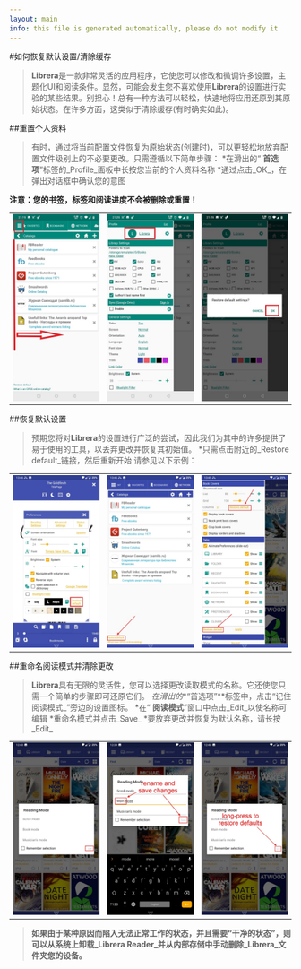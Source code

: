 ```yaml
---
layout: main
info: this file is generated automatically, please do not modify it
---
```


#如何恢复默认设置/清除缓存

> **Librera**是一款非常灵活的应用程序，它使您可以修改和微调许多设置，主题化UI和阅读条件。显然，可能会发生您不喜欢使用**Librera**的设置进行实验的某些结果。别担心！总有一种方法可以轻松，快速地将应用还原到其原始状态。在许多方面，这类似于清除缓存(有时确实如此)。

##重置个人资料

>有时，通过将当前配置文件恢复为原始状态(创建时)，可以更轻松地放弃配置文件级别上的不必要更改。只需遵循以下简单步骤：
*在滑出的“ **首选项**”标签的_Profile_面板中长按您当前的个人资料名称
*通过点击_OK_，在弹出对话框中确认您的意图

**注意：您的书签，标签和阅读进度不会被删除或重置！**

||||
|-|-|-|
|![](19.jpg)|![](20.jpg)|![](21.jpg)|

##恢复默认设置

>预期您将对**Librera**的设置进行广泛的尝试，因此我们为其中的许多提供了易于使用的工具，以丢弃更改并恢复其初始值。
*只需点击附近的_Restore default_链接，然后重新开始
>请参见以下示例：

||||
|-|-|-|
|![](1.jpg)|![](2.jpg)|![](3.jpg)|

##重命名阅读模式并清除更改

> **Librera**具有无限的灵活性，您可以选择更改读取模式的名称。它还使您只需一个简单的步骤即可还原它们。
*在滑出的**“首选项”**标签中，点击“记住阅读模式_”旁边的设置图标。
*在“ **阅读模式**”窗口中点击_Edit_以使名称可编辑
*重命名模式并点击_Save_
*要放弃更改并恢复为默认名称，请长按_Edit_

||||
|-|-|-|
|![](4.jpg)|![](5.jpg)|![](6.jpg)|

> **如果由于某种原因而陷入无法正常工作的状态，并且需要“干净的状态”，则可以从系统上卸载_Librera Reader_并从内部存储中手动删除_Librera_文件夹您的设备。**
